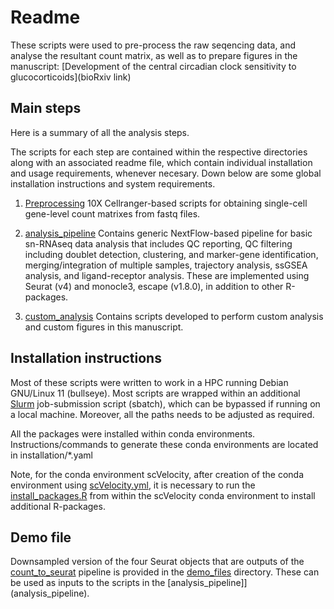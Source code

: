 # Readme

These scripts were used to pre-process the raw seqencing data, and analyse the resultant count matrix, as well as to prepare figures in the manuscript: [Development of the central circadian clock sensitivity to glucocorticoids](bioRxiv link)

## Main steps

Here is a summary of all the analysis steps.

The scripts for each step are contained within the respective directories along with an associated readme file, which contain individual installation and usage requirements, whenever necesary. Down below are some global installation instructions and system requirements.

1. [Preprocessing](preprocessing)
   10X Cellranger-based scripts for obtaining single-cell gene-level count matrixes from fastq files.

2. [analysis_pipeline](analysis_pipeline)
   Contains generic NextFlow-based pipeline for basic sn-RNAseq data analysis that includes QC reporting, QC filtering including doublet detection, clustering, and marker-gene identification, merging/integration of multiple samples, trajectory analysis, ssGSEA analysis, and ligand-receptor analysis. These are implemented using Seurat (v4) and monocle3, escape (v1.8.0),  in addition to other R-packages.

3. [custom_analysis](custom_analysis)
   Contains scripts developed to perform custom analysis and custom figures in this manuscript.

## Installation instructions

Most of these scripts were written to work in a HPC running Debian GNU/Linux 11 (bullseye). Most scripts are wrapped within an additional [Slurm](https://slurm.schedmd.com) job-submission script (sbatch), which can be bypassed if running on a local machine. Moreover, all the paths needs to be adjusted as required.

All the packages were installed within conda environments. Instructions/commands to generate these conda environments are located in installation/\*.yaml

Note, for the conda environment scVelocity, after creation of the conda environment using [scVelocity.yml](installation/scVelocity.yml), it is necessary to run the [install_packages.R](instllation/install_packages.R) from within the scVelocity conda environment to install additional R-packages.

## Demo file

Downsampled version of the four Seurat objects that are outputs of the [count_to_seurat](preprocessing/count_to_seurat) pipeline is provided in the [demo_files](demo_files/) directory. These can be used as inputs to the scripts in the [analysis_pipeline]](analysis_pipeline).
